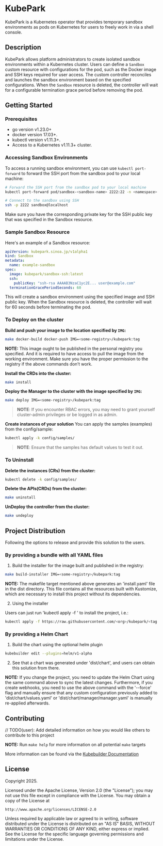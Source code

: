 # KubePark

KubePark is a Kubernetes operator that provides temporary sandbox environments as pods on Kubernetes for users to freely work in via a shell console.

## Description

KubePark allows platform administrators to create isolated sandbox environments within a Kubernetes cluster. Users can define a `Sandbox` custom resource with configurations for the pod, such as the Docker image and SSH keys required for user access. The custom controller reconciles and launches the sandbox environment based on the specified configurations. When the `Sandbox` resource is deleted, the controller will wait for a configurable termination grace period before removing the pod.

## Getting Started

### Prerequisites
- go version v1.23.0+
- docker version 17.03+.
- kubectl version v1.11.3+.
- Access to a Kubernetes v1.11.3+ cluster.

### Accessing Sandbox Environments

To access a running sandbox environment, you can use `kubectl port-forward` to forward the SSH port from the sandbox pod to your local machine:

```sh
# Forward the SSH port from the sandbox pod to your local machine
kubectl port-forward pod/sandbox-<sandbox-name> 2222:22 -n <namespace>

# Connect to the sandbox using SSH
ssh -p 2222 sandbox@localhost
```

Make sure you have the corresponding private key for the SSH public key that was specified in the Sandbox resource.

### Sample Sandbox Resource

Here's an example of a Sandbox resource:

```yaml
apiVersion: kubepark.sinoa.jp/v1alpha1
kind: Sandbox
metadata:
  name: example-sandbox
spec:
  image: kubepark/sandbox-ssh:latest
  ssh:
    publicKey: "ssh-rsa AAAAB3NzaC1yc2E... user@example.com"
  terminationGracePeriodSeconds: 60
```

This will create a sandbox environment using the specified image and SSH public key. When the Sandbox resource is deleted, the controller will wait for 60 seconds before terminating the pod.

### To Deploy on the cluster
**Build and push your image to the location specified by `IMG`:**

```sh
make docker-build docker-push IMG=<some-registry>/kubepark:tag
```

**NOTE:** This image ought to be published in the personal registry you specified.
And it is required to have access to pull the image from the working environment.
Make sure you have the proper permission to the registry if the above commands don’t work.

**Install the CRDs into the cluster:**

```sh
make install
```

**Deploy the Manager to the cluster with the image specified by `IMG`:**

```sh
make deploy IMG=<some-registry>/kubepark:tag
```

> **NOTE**: If you encounter RBAC errors, you may need to grant yourself cluster-admin
privileges or be logged in as admin.

**Create instances of your solution**
You can apply the samples (examples) from the config/sample:

```sh
kubectl apply -k config/samples/
```

>**NOTE**: Ensure that the samples has default values to test it out.

### To Uninstall
**Delete the instances (CRs) from the cluster:**

```sh
kubectl delete -k config/samples/
```

**Delete the APIs(CRDs) from the cluster:**

```sh
make uninstall
```

**UnDeploy the controller from the cluster:**

```sh
make undeploy
```

## Project Distribution

Following the options to release and provide this solution to the users.

### By providing a bundle with all YAML files

1. Build the installer for the image built and published in the registry:

```sh
make build-installer IMG=<some-registry>/kubepark:tag
```

**NOTE:** The makefile target mentioned above generates an 'install.yaml'
file in the dist directory. This file contains all the resources built
with Kustomize, which are necessary to install this project without its
dependencies.

2. Using the installer

Users can just run 'kubectl apply -f <URL for YAML BUNDLE>' to install
the project, i.e.:

```sh
kubectl apply -f https://raw.githubusercontent.com/<org>/kubepark/<tag or branch>/dist/install.yaml
```

### By providing a Helm Chart

1. Build the chart using the optional helm plugin

```sh
kubebuilder edit --plugins=helm/v1-alpha
```

2. See that a chart was generated under 'dist/chart', and users
can obtain this solution from there.

**NOTE:** If you change the project, you need to update the Helm Chart
using the same command above to sync the latest changes. Furthermore,
if you create webhooks, you need to use the above command with
the '--force' flag and manually ensure that any custom configuration
previously added to 'dist/chart/values.yaml' or 'dist/chart/manager/manager.yaml'
is manually re-applied afterwards.

## Contributing
// TODO(user): Add detailed information on how you would like others to contribute to this project

**NOTE:** Run `make help` for more information on all potential `make` targets

More information can be found via the [Kubebuilder Documentation](https://book.kubebuilder.io/introduction.html)

## License

Copyright 2025.

Licensed under the Apache License, Version 2.0 (the "License");
you may not use this file except in compliance with the License.
You may obtain a copy of the License at

    http://www.apache.org/licenses/LICENSE-2.0

Unless required by applicable law or agreed to in writing, software
distributed under the License is distributed on an "AS IS" BASIS,
WITHOUT WARRANTIES OR CONDITIONS OF ANY KIND, either express or implied.
See the License for the specific language governing permissions and
limitations under the License.

